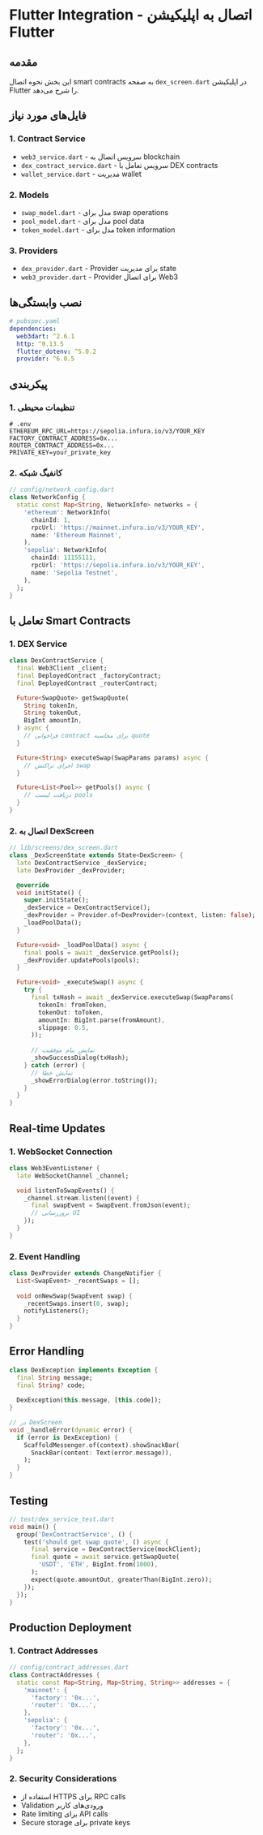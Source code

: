 # Flutter Integration - اتصال به اپلیکیشن Flutter

## مقدمه

این بخش نحوه اتصال smart contracts به صفحه `dex_screen.dart` در اپلیکیشن Flutter را شرح می‌دهد.

## فایل‌های مورد نیاز

### 1. Contract Service
- `web3_service.dart` - سرویس اتصال به blockchain
- `dex_contract_service.dart` - سرویس تعامل با DEX contracts
- `wallet_service.dart` - مدیریت wallet

### 2. Models
- `swap_model.dart` - مدل برای swap operations
- `pool_model.dart` - مدل برای pool data
- `token_model.dart` - مدل برای token information

### 3. Providers
- `dex_provider.dart` - Provider برای مدیریت state
- `web3_provider.dart` - Provider برای اتصال Web3

## نصب وابستگی‌ها

```yaml
# pubspec.yaml
dependencies:
  web3dart: ^2.6.1
  http: ^0.13.5
  flutter_dotenv: ^5.0.2
  provider: ^6.0.5
```

## پیکربندی

### 1. تنظیمات محیطی

```env
# .env
ETHEREUM_RPC_URL=https://sepolia.infura.io/v3/YOUR_KEY
FACTORY_CONTRACT_ADDRESS=0x...
ROUTER_CONTRACT_ADDRESS=0x...
PRIVATE_KEY=your_private_key
```

### 2. کانفیگ شبکه

```dart
// config/network_config.dart
class NetworkConfig {
  static const Map<String, NetworkInfo> networks = {
    'ethereum': NetworkInfo(
      chainId: 1,
      rpcUrl: 'https://mainnet.infura.io/v3/YOUR_KEY',
      name: 'Ethereum Mainnet',
    ),
    'sepolia': NetworkInfo(
      chainId: 11155111,
      rpcUrl: 'https://sepolia.infura.io/v3/YOUR_KEY',
      name: 'Sepolia Testnet',
    ),
  };
}
```

## تعامل با Smart Contracts

### 1. DEX Service

```dart
class DexContractService {
  final Web3Client _client;
  final DeployedContract _factoryContract;
  final DeployedContract _routerContract;

  Future<SwapQuote> getSwapQuote(
    String tokenIn,
    String tokenOut,
    BigInt amountIn,
  ) async {
    // فراخوانی contract برای محاسبه quote
  }

  Future<String> executeSwap(SwapParams params) async {
    // اجرای تراکنش swap
  }

  Future<List<Pool>> getPools() async {
    // دریافت لیست pools
  }
}
```

### 2. اتصال به DexScreen

```dart
// lib/screens/dex_screen.dart
class _DexScreenState extends State<DexScreen> {
  late DexContractService _dexService;
  late DexProvider _dexProvider;

  @override
  void initState() {
    super.initState();
    _dexService = DexContractService();
    _dexProvider = Provider.of<DexProvider>(context, listen: false);
    _loadPoolData();
  }

  Future<void> _loadPoolData() async {
    final pools = await _dexService.getPools();
    _dexProvider.updatePools(pools);
  }

  Future<void> _executeSwap() async {
    try {
      final txHash = await _dexService.executeSwap(SwapParams(
        tokenIn: fromToken,
        tokenOut: toToken,
        amountIn: BigInt.parse(fromAmount),
        slippage: 0.5,
      ));
      
      // نمایش پیام موفقیت
      _showSuccessDialog(txHash);
    } catch (error) {
      // نمایش خطا
      _showErrorDialog(error.toString());
    }
  }
}
```

## Real-time Updates

### 1. WebSocket Connection

```dart
class Web3EventListener {
  late WebSocketChannel _channel;

  void listenToSwapEvents() {
    _channel.stream.listen((event) {
      final swapEvent = SwapEvent.fromJson(event);
      // بروزرسانی UI
    });
  }
}
```

### 2. Event Handling

```dart
class DexProvider extends ChangeNotifier {
  List<SwapEvent> _recentSwaps = [];
  
  void onNewSwap(SwapEvent swap) {
    _recentSwaps.insert(0, swap);
    notifyListeners();
  }
}
```

## Error Handling

```dart
class DexException implements Exception {
  final String message;
  final String? code;
  
  DexException(this.message, [this.code]);
}

// در DexScreen
void _handleError(dynamic error) {
  if (error is DexException) {
    ScaffoldMessenger.of(context).showSnackBar(
      SnackBar(content: Text(error.message)),
    );
  }
}
```

## Testing

```dart
// test/dex_service_test.dart
void main() {
  group('DexContractService', () {
    test('should get swap quote', () async {
      final service = DexContractService(mockClient);
      final quote = await service.getSwapQuote(
        'USDT', 'ETH', BigInt.from(1000),
      );
      expect(quote.amountOut, greaterThan(BigInt.zero));
    });
  });
}
```

## Production Deployment

### 1. Contract Addresses

```dart
// config/contract_addresses.dart
class ContractAddresses {
  static const Map<String, Map<String, String>> addresses = {
    'mainnet': {
      'factory': '0x...',
      'router': '0x...',
    },
    'sepolia': {
      'factory': '0x...',
      'router': '0x...',
    },
  };
}
```

### 2. Security Considerations

- استفاده از HTTPS برای RPC calls
- Validation ورودی‌های کاربر
- Rate limiting برای API calls
- Secure storage برای private keys 